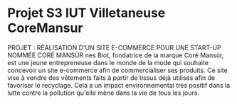 # Projet S3 IUT Villetaneuse CoreMansur

PROJET : RÉALISATION D'UN SITE E-COMMERCE POUR UNE START-UP NOMMÉE CORÉ MANSÙR nes Biot, 
fondatrice de la marque Coré Mansùr, est une jeune entrepreneuse dans le monde de la mode qui souhaite 
concevoir un site e-commerce afin de commercialiser ses produits. Ce site vise à vendre des vêtements 
faits à partir de tissus déjà utilisés afin de favoriser le recyclage. Cela a un impact environnemental 
très positif dans la lutte contre la pollution qu'elle mène dans la vie de tous les jours.
